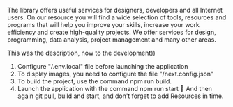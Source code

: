 
The library offers useful services for designers, developers and all Internet users. On our resource you will find a wide selection of tools, resources and programs that will help you improve your skills, increase your work efficiency and create high-quality projects. We offer services for design, programming, data analysis, project management and many other areas. 

This was the description, now to the development))

1. Configure "/.env.local" file before launching the application
2. To display images, you need to configure the file "/next.config.json"
3. To build the project, use the command npm run build.
4. Launch the application with the command npm run start 🚀
 And then again git pull, build and start, and don't forget to add Resources in time.
